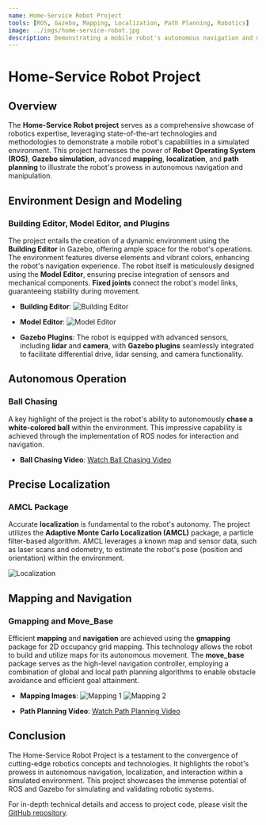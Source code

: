 ```yaml
---
name: Home-Service Robot Project
tools: [ROS, Gazebo, Mapping, Localization, Path Planning, Robotics]
image: ../imgs/home-service-robot.jpg
description: Demonstrating a mobile robot's autonomous navigation and manipulation capabilities in a simulated environment using ROS and Gazebo.
---
```

# Home-Service Robot Project

## Overview
The **Home-Service Robot project** serves as a comprehensive showcase of robotics expertise, leveraging state-of-the-art technologies and methodologies to demonstrate a mobile robot's capabilities in a simulated environment. This project harnesses the power of **Robot Operating System (ROS)**, **Gazebo simulation**, advanced **mapping**, **localization**, and **path planning** to illustrate the robot's prowess in autonomous navigation and manipulation.

## **Environment Design and Modeling**
### Building Editor, Model Editor, and Plugins
The project entails the creation of a dynamic environment using the **Building Editor** in Gazebo, offering ample space for the robot's operations. The environment features diverse elements and vibrant colors, enhancing the robot's navigation experience. The robot itself is meticulously designed using the **Model Editor**, ensuring precise integration of sensors and mechanical components. **Fixed joints** connect the robot's model links, guaranteeing stability during movement.

- **Building Editor**: 
  ![Building Editor](../imgs/hsr-building-editor.png)

- **Model Editor**: 
  ![Model Editor](../imgs/hsr-model-editor.png)

- **Gazebo Plugins**: The robot is equipped with advanced sensors, including **lidar** and **camera**, with **Gazebo plugins** seamlessly integrated to facilitate differential drive, lidar sensing, and camera functionality.

## **Autonomous Operation**
### Ball Chasing
A key highlight of the project is the robot's ability to autonomously **chase a white-colored ball** within the environment. This impressive capability is achieved through the implementation of ROS nodes for interaction and navigation.

- **Ball Chasing Video**: 
  [Watch Ball Chasing Video](https://example.com/ball-chasing-video)

## **Precise Localization**
### AMCL Package
Accurate **localization** is fundamental to the robot's autonomy. The project utilizes the **Adaptive Monte Carlo Localization (AMCL)** package, a particle filter-based algorithm. AMCL leverages a known map and sensor data, such as laser scans and odometry, to estimate the robot's pose (position and orientation) within the environment.

![Localization](../imgs/hsr-localization.png)

## **Mapping and Navigation**
### Gmapping and Move_Base
Efficient **mapping** and **navigation** are achieved using the **gmapping** package for 2D occupancy grid mapping. This technology allows the robot to build and utilize maps for its autonomous movement. The **move_base** package serves as the high-level navigation controller, employing a combination of global and local path planning algorithms to enable obstacle avoidance and efficient goal attainment.

- **Mapping Images**: 
  ![Mapping 1](../imgs/hsr-mapping1.png)
  ![Mapping 2](../imgs/hsr-mapping2.png)

- **Path Planning Video**: 
  [Watch Path Planning Video](https://example.com/path-planning-video)

## **Conclusion**
The Home-Service Robot Project is a testament to the convergence of cutting-edge robotics concepts and technologies. It highlights the robot's prowess in autonomous navigation, localization, and interaction within a simulated environment. This project showcases the immense potential of ROS and Gazebo for simulating and validating robotic systems.

For in-depth technical details and access to project code, please visit the [GitHub repository](https://github.com/example/home-service-robot).
